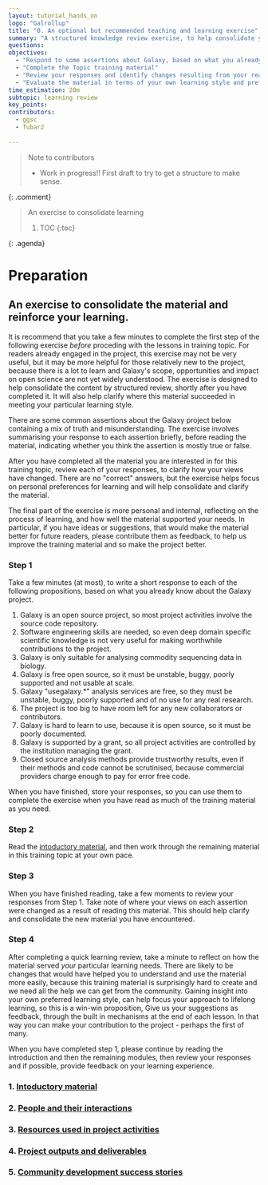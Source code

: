 ```yaml
---
layout: tutorial_hands_on
logo: "Galrollup"
title: "0. An optional but recommended teaching and learning exercise"
summary: "A structured knowledge review exercise, to help consolidate your learning and to help improve this training material. Work in progress. Please help make it better?"
questions:
objectives:
  - "Respond to some assertions about Galaxy, based on what you already know"
  - "Complete the Topic training material"
  - "Review your responses and identify changes resulting from your reading"
  - "Evaluate the material in terms of your own learning style and preferences, to provide any feedback you may have that can help us improve the material"
time_estimation: 20m
subtopic: learning review
key_points:
contributors:
  - ggsc
  - fubar2
 
---
```


> <comment-title>Note to contributors</comment-title>
> - Work in progress!! First draft to try to get a structure to make sense.
>
{: .comment}


> <agenda-title>An exercise to consolidate learning</agenda-title>
>
> 1. TOC
> {:toc}
>
{: .agenda}

# Preparation

## An exercise to consolidate the material and reinforce your learning.

It is recommend that you take a few minutes to complete the first step of the following exercise *before* proceding with the lessons in training topic. For readers already engaged in the project, this exercise may not be very useful, but it may be more helpful for those relatively new to the project, because there is a lot to learn and Galaxy's scope, opportunities and impact on open science are not yet widely understood. The exercise is designed to help consolidate the content by structured review, shortly after you have completed it. It will also help clarify where this material succeeded in meeting your particular learning style.

There are some common assertions about the Galaxy project below containing a mix of truth and misunderstanding. The exercise involves summarising your response to each assertion briefly, before reading the material, indicating whether you think the assertion is mostly true or false. 

After you have completed all the material you are interested in for this training topic, review each of your responses, to clarify how your views have changed. There are no "correct" answers, but the exercise helps focus on personal preferences for learning and will help consolidate and clarify the material.

The final part of the exercise is more personal and internal, reflecting on the process of learning, and how well the material supported your needs. In particular, if you have ideas or suggestions, that would make the material better for future readers, please contribute them as feedback, to help us improve the training material and so make the project better.

### Step 1

Take a few minutes (at most), to write a short response to each of the following propositions, based on what you already know about the Galaxy project. 

1. Galaxy is an open source project, so most project activities involve the source code repository.
2. Software engineering skills are needed, so even deep domain specific scientific knowledge is not very useful for making worthwhile contributions to the project.
3. Galaxy is only suitable for analysing commodity sequencing data in biology.
4. Galaxy is free open source, so it must be unstable, buggy, poorly supported and not usable at scale.
5. Galaxy "usegalaxy.*" analysis services are free, so they must be unstable, buggy, poorly supported and of no use for any real research.
6. The project is too big to have room left for any new collaborators or contributors.
7. Galaxy is hard to learn to use, because it is open source, so it must be poorly documented.
8. Galaxy is supported by a grant, so all project activities are controlled by the institution managing the grant.
9. Closed source analysis methods provide trustworthy results, even if their methods and code cannot be scrutinised, because commercial providers charge enough to pay for error free code.

When you have finished, store your responses, so you can use them to complete the exercise when you have read as much of the training material as you need.

### Step 2

Read the [intoductory material](../introduction/tutorial.html), and then work through the remaining material in this training topic at your own pace.

### Step 3

When you have finished reading, take a few moments to review your responses from Step 1. Take note of where your views on each assertion were changed as a result of reading this material. This should help clarify and consolidate the new material you have encountered.

### Step 4

After completing a quick learning review, take a minute to reflect on how the material served *your* particular learning needs. There are likely to be changes that would have helped you to understand and use the material more easily, because this training material is surprisingly hard to create and we need all the help we can get from the community. Gaining insight into your own preferred learning style, can help focus your approach to lifelong learning, so this is a win-win proposition, Give us your suggestions as feedback, through the built in mechanisms at the end of each lesson. In that way you can make your contribution to the project - perhaps the first of many.

When you have completed step 1, please continue by reading the introduction and then the remaining modules, then review your responses and if possible, provide feedback on your learning experience.

### 1. [Intoductory material](../introduction/tutorial.html)

### 2. [People and their interactions](../people/tutorial.html)

### 3. [Resources used in project activities](../resources/tutorial.html)

### 4. [Project outputs and deliverables](../outputs/tutorial.html)

### 5. [Community development success stories](../stories/tutorial.html)


